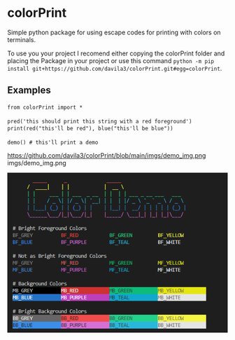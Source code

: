 # colorPrint
Simple python package for using escape codes for printing with colors on terminals.


To use you your project I recomend either copying the colorPrint folder and placing the Package in your project or use this command `python -m pip install git+https://github.com/davila3/colorPrint.git#egg=colorPrint`.


## Examples

```
from colorPrint import *

pred('this should print this string with a red foreground')
print(red("this'll be red"), blue("this'll be blue"))

demo() # this'll print a demo

```
https://github.com/davila3/colorPrint/blob/main/imgs/demo_img.png
imgs/demo_img.png

![Screen shot of the demo function](/imgs/demo_img.png?raw=true "Demo Function")
